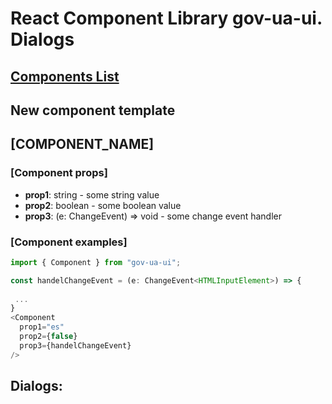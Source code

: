 # React Component Library gov-ua-ui. Dialogs

## [Components List](COMPONENTS_LIST.md)

## New component template

## [COMPONENT_NAME]

### [Component props]

- **prop1**: string - some string value
- **prop2**: boolean - some boolean value
- **prop3**: (e: ChangeEvent<HTMLInputElement>) => void -  some change event handler

### [Component examples]

```js
import { Component } from "gov-ua-ui";

const handelChangeEvent = (e: ChangeEvent<HTMLInputElement>) => {
 
 ...
}
<Component
  prop1="es"
  prop2={false}
  prop3={handelChangeEvent}
/>
```

## Dialogs: 